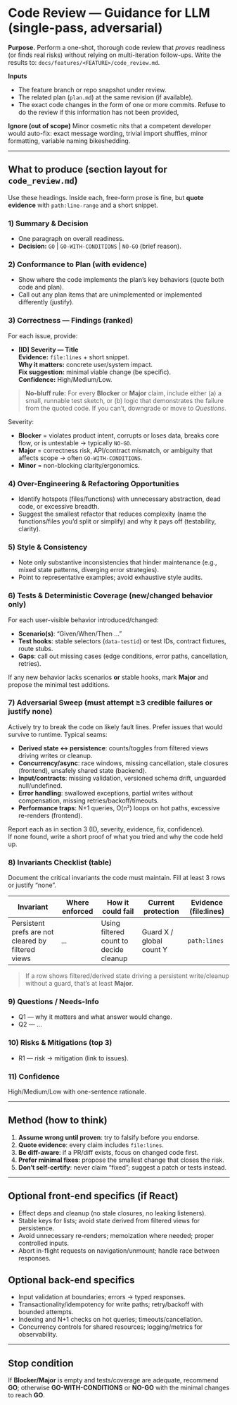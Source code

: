 # Code Review — Guidance for LLM (single-pass, adversarial)

**Purpose.** Perform a one-shot, thorough code review that *proves* readiness (or finds real risks) without relying on multi-iteration follow-ups. Write the results to:
`docs/features/<FEATURE>/code_review.md`.

**Inputs**
- The feature branch or repo snapshot under review.
- The related plan (`plan.md`) at the same revision (if available).
- The exact code changes in the form of one or more commits. Refuse to do the review if this information has not been provided,

**Ignore (out of scope)**
Minor cosmetic nits that a competent developer would auto-fix: exact message wording, trivial import shuffles, minor formatting, variable naming bikeshedding.

---

## What to produce (section layout for `code_review.md`)
Use these headings. Inside each, free-form prose is fine, but **quote evidence** with `path:line-range` and a short snippet.

### 1) Summary & Decision
- One paragraph on overall readiness.
- **Decision:** `GO` | `GO-WITH-CONDITIONS` | `NO-GO` (brief reason).

### 2) Conformance to Plan (with evidence)
- Show where the code implements the plan’s key behaviors (quote both code and plan).
- Call out any plan items that are unimplemented or implemented differently (justify).

### 3) Correctness — Findings (ranked)
For each issue, provide:
- **[ID] Severity — Title**  
  **Evidence:** `file:lines` + short snippet.  
  **Why it matters:** concrete user/system impact.  
  **Fix suggestion:** minimal viable change (be specific).  
  **Confidence:** High/Medium/Low.

> **No-bluff rule:** For every **Blocker** or **Major** claim, include either (a) a small, runnable test sketch, or (b) logic that demonstrates the failure from the quoted code. If you can’t, downgrade or move to *Questions*.

Severity:
- **Blocker** = violates product intent, corrupts or loses data, breaks core flow, or is untestable → typically `NO-GO`.
- **Major** = correctness risk, API/contract mismatch, or ambiguity that affects scope → often `GO-WITH-CONDITIONS`.
- **Minor** = non-blocking clarity/ergonomics.

### 4) Over-Engineering & Refactoring Opportunities
- Identify hotspots (files/functions) with unnecessary abstraction, dead code, or excessive breadth.
- Suggest the smallest refactor that reduces complexity (name the functions/files you’d split or simplify) and why it pays off (testability, clarity).

### 5) Style & Consistency
- Note only substantive inconsistencies that hinder maintenance (e.g., mixed state patterns, diverging error strategies).
- Point to representative examples; avoid exhaustive style audits.

### 6) Tests & Deterministic Coverage (new/changed behavior only)
For each user-visible behavior introduced/changed:
- **Scenario(s)**: “Given/When/Then …”
- **Test hooks**: stable selectors (`data-testid`) or test IDs, contract fixtures, route stubs.
- **Gaps**: call out missing cases (edge conditions, error paths, cancellation, retries).

If any new behavior lacks scenarios **or** stable hooks, mark **Major** and propose the minimal test additions.

### 7) **Adversarial Sweep (must attempt ≥3 credible failures or justify none)**
Actively try to break the code on likely fault lines. Prefer issues that would survive to runtime. Typical seams:
- **Derived state ↔ persistence**: counts/toggles from filtered views driving writes or cleanup.
- **Concurrency/async**: race windows, missing cancellation, stale closures (frontend), unsafely shared state (backend).
- **Input/contracts**: missing validation, versioned schema drift, unguarded null/undefined.
- **Error handling**: swallowed exceptions, partial writes without compensation, missing retries/backoff/timeouts.
- **Performance traps**: N+1 queries, O(n²) loops on hot paths, excessive re-renders (frontend).

Report each as in section 3 (ID, severity, evidence, fix, confidence).  
If none found, write a short proof of what you tried and why the code held up.

### 8) Invariants Checklist (table)
Document the critical invariants the code must maintain. Fill at least 3 rows or justify “none”.

| Invariant | Where enforced | How it could fail | Current protection | Evidence (file:lines) |
|---|---|---|---|---|
| Persistent prefs are not cleared by filtered views | ... | Using filtered count to decide cleanup | Guard X / global count Y | `path:lines` |

> If a row shows filtered/derived state driving a persistent write/cleanup without a guard, that’s at least **Major**.

### 9) Questions / Needs-Info
- Q1 — why it matters and what answer would change.
- Q2 — …

### 10) Risks & Mitigations (top 3)
- R1 — risk → mitigation (link to issues).

### 11) Confidence
High/Medium/Low with one-sentence rationale.

---

## Method (how to think)
1) **Assume wrong until proven**: try to falsify before you endorse.  
2) **Quote evidence**: every claim includes `file:lines`.  
3) **Be diff-aware**: if a PR/diff exists, focus on changed code first.  
4) **Prefer minimal fixes**: propose the smallest change that closes the risk.  
5) **Don’t self-certify**: never claim “fixed”; suggest a patch or tests instead.

---

## Optional front-end specifics (if React)
- Effect deps and cleanup (no stale closures, no leaking listeners).
- Stable keys for lists; avoid state derived from filtered views for persistence.
- Avoid unnecessary re-renders; memoization where needed; proper controlled inputs.
- Abort in-flight requests on navigation/unmount; handle race between responses.

## Optional back-end specifics
- Input validation at boundaries; errors → typed responses.
- Transactionality/idempotency for write paths; retry/backoff with bounded attempts.
- Indexing and N+1 checks on hot queries; timeouts/cancellation.
- Concurrency controls for shared resources; logging/metrics for observability.

---

## Stop condition
If **Blocker/Major** is empty and tests/coverage are adequate, recommend **GO**; otherwise **GO-WITH-CONDITIONS** or **NO-GO** with the minimal changes to reach **GO**.
